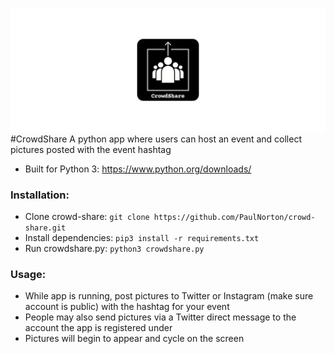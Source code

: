 ![CrowdShare](media/promo.jpg) 
#CrowdShare
A python app where users can host an event and collect pictures posted with the event hashtag

* Built for Python 3: https://www.python.org/downloads/

### Installation: ###

* Clone crowd-share: `git clone https://github.com/PaulNorton/crowd-share.git`
* Install dependencies: `pip3 install -r requirements.txt`
* Run crowdshare.py: `python3 crowdshare.py`

### Usage: ###

* While app is running, post pictures to Twitter or Instagram (make sure account is public) with the hashtag for your event
* People may also send pictures via a Twitter direct message to the account the app is registered under
* Pictures will begin to appear and cycle on the screen

